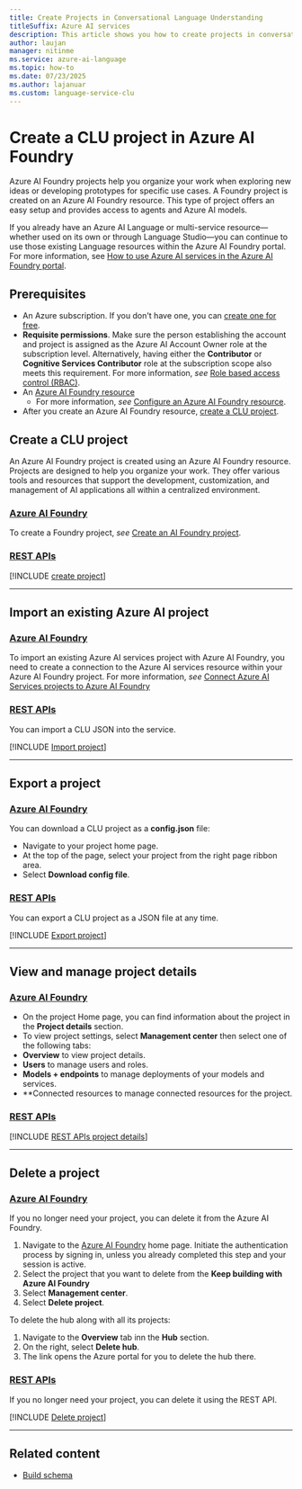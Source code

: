 ```yaml
---
title: Create Projects in Conversational Language Understanding
titleSuffix: Azure AI services
description: This article shows you how to create projects in conversational language understanding (CLU).
author: laujan
manager: nitinme
ms.service: azure-ai-language
ms.topic: how-to
ms.date: 07/23/2025
ms.author: lajanuar
ms.custom: language-service-clu
---
```


# Create a CLU project in Azure AI Foundry

Azure AI Foundry projects help you organize your work when exploring new ideas or developing prototypes for specific use cases. A Foundry project is created on an Azure AI Foundry resource. This type of project offers an easy setup and provides access to agents and Azure AI models.

If you already have an Azure AI Language or multi-service resource—whether used on its own or through Language Studio—you can continue to use those existing Language resources within the Azure AI Foundry portal. For more information, see [How to use Azure AI services in the Azure AI Foundry portal](../../../../ai-services/connect-services-ai-foundry-portal.md).

## Prerequisites

* An Azure subscription. If you don't have one, you can [create one for free](https://azure.microsoft.com/free/cognitive-services).
* **Requisite permissions**. Make sure the person establishing the account and project is assigned as the Azure AI Account Owner role at the subscription level. Alternatively, having either the **Contributor** or **Cognitive Services Contributor** role at the subscription scope also meets this requirement. For more information, *see* [Role based access control (RBAC)](../../../openai/how-to/role-based-access-control.md#cognitive-services-contributor).
* An [Azure AI Foundry resource](../../../multi-service-resource.md)
  * For more information, *see* [Configure an Azure AI Foundry resource](configure-azure-resources.md#option-1-configure-an-azure-ai-foundry-resource).
* After you create an Azure AI Foundry resource, [create a CLU project](#create-a-clu-project).

## Create a CLU project

 An Azure AI Foundry project is created using an Azure AI Foundry resource. Projects are designed to help you organize your work. They offer various tools and resources that support the development, customization, and management of AI applications all within a centralized environment.

### [Azure AI Foundry](#tab/azure-ai-foundry)

To create a Foundry project, *see* [Create an AI Foundry project](../../../../ai-foundry/how-to/create-projects.md).


### [REST APIs](#tab/rest-api)

[!INCLUDE [create project](../includes/rest-api/create-project.md)]

---

## Import an existing Azure AI project

### [Azure AI Foundry](#tab/azure-ai-foundry)

To import an existing Azure AI services project with Azure AI Foundry, you need to create a connection to the Azure AI services resource within your Azure AI Foundry project. For more information, *see* [Connect Azure AI Services projects to Azure AI Foundry](../../../../ai-services/connect-services-ai-foundry-portal.md)

### [REST APIs](#tab/rest-api)

You can import a CLU JSON into the service.

[!INCLUDE [Import project](../includes/rest-api/import-project.md)]

---

## Export a project

### [Azure AI Foundry](#tab/azure-ai-foundry)

You can download a CLU project as a **config.json** file:

* Navigate to your project home page.
* At the top of the page, select your project from the right page ribbon area.
* Select **Download config file**.

### [REST APIs](#tab/rest-api)

You can export a CLU project as a JSON file at any time.

[!INCLUDE [Export project](../includes/rest-api/export-project.md)]

---

## View and manage project details

### [Azure AI Foundry](#tab/azure-ai-foundry)

* On the project Home page, you can find information about the project in the **Project details** section.
* To view project settings, select **Management center** then select one of the following tabs:
 *  **Overview** to view project details.
 *  **Users** to manage users and roles.
 *  **Models + endpoints** to manage deployments of your models and services.
 *  **Connected resources to manage connected resources for the project.

### [REST APIs](#tab/rest-api)

[!INCLUDE [REST APIs project details](../includes/rest-api/project-details.md)]

---

## Delete a project

### [Azure AI Foundry](#tab/azure-ai-foundry)


If you no longer need your project, you can delete it from the Azure AI Foundry.

1. Navigate to the [Azure AI Foundry](https://ai.azure.com/) home page. Initiate the authentication process by signing in, unless you already completed this step and your session is active.
1. Select the project that you want to delete from the **Keep building with Azure AI Foundry**
1. Select **Management center**.
1. Select **Delete project**.

To delete the hub along with all its projects:

1. Navigate to the **Overview** tab inn the **Hub** section.
1. On the right, select **Delete hub**. 
1. The link opens the Azure portal for you to delete the hub there.

### [REST APIs](#tab/rest-api)

If you no longer need your project, you can delete it using the REST API.

[!INCLUDE [Delete project](../includes/rest-api/delete-project.md)]

---

## Related content

- [Build schema](./build-schema.md)
